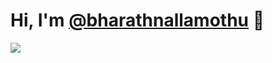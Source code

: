 # Hi, I'm [@bharathnallamothu](https://github.com/bharathnallamothu) 👋

<img src="https://github-readme-stats.vercel.app/api?username=joshtronic&theme=dark&show_icons=true&include_all_commits=true&count_private=true&border_radius=12">
<!--
**bharathnallamothu/bharathnallamothu** is a ✨ _special_ ✨ repository because its `README.md` (this file) appears on your GitHub profile.

Here are some ideas to get you started:

- 🔭 I’m currently working on ...
- 🌱 I’m currently learning ...
- 👯 I’m looking to collaborate on ...
- 🤔 I’m looking for help with ...
- 💬 Ask me about ...
- 📫 How to reach me: ...
- 😄 Pronouns: ...
- ⚡ Fun fact: ...
- 📅 Founder of [CtrlCampus](https://ctrlcampus.com)
- 📧 Engineering at [CtrlCampus](https://ctrlcampus.com)
- 📍 Hyderabad, Telangana for now, not forever
- 🎸 Bass
- 🎣 Bass
-->
